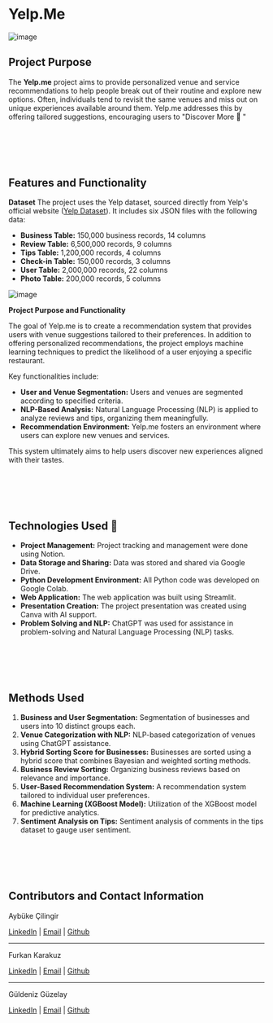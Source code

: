 # Yelp.Me

![image](https://github.com/user-attachments/assets/b7efb945-ba77-4f29-bc1a-ac44f57cbdb4)




## **Project Purpose**

The **Yelp.me** project aims to provide personalized venue and service recommendations to help people break out of their routine and explore new options. Often, individuals tend to revisit the same venues and miss out on unique experiences available around them. Yelp.me addresses this by offering tailored suggestions, encouraging users to "Discover More 💟 "

<br><br>
---

## Features and Functionality

**Dataset**
The project uses the Yelp dataset, sourced directly from Yelp's official website ([Yelp Dataset](https://www.yelp.com/dataset)). It includes six JSON files with the following data:

- **Business Table:** 150,000 business records, 14 columns
- **Review Table:** 6,500,000 records, 9 columns
- **Tips Table:** 1,200,000 records, 4 columns
- **Check-in Table:** 150,000 records, 3 columns
- **User Table:** 2,000,000 records, 22 columns
- **Photo Table:** 200,000 records, 5 columns

![image](https://github.com/user-attachments/assets/8b5e101b-55e3-48ed-8370-d4c6a0f90efc)




**Project Purpose and Functionality**

The goal of Yelp.me is to create a recommendation system that provides users with venue suggestions tailored to their preferences. In addition to offering personalized recommendations, the project employs machine learning techniques to predict the likelihood of a user enjoying a specific restaurant.

Key functionalities include:

- **User and Venue Segmentation:** Users and venues are segmented according to specified criteria.
- **NLP-Based Analysis:** Natural Language Processing (NLP) is applied to analyze reviews and tips, organizing them meaningfully.
- **Recommendation Environment:** Yelp.me fosters an environment where users can explore new venues and services.

This system ultimately aims to help users discover new experiences aligned with their tastes.

<br><br>
---

## Technologies Used 💫

- **Project Management:** Project tracking and management were done using Notion.
- **Data Storage and Sharing:** Data was stored and shared via Google Drive.
- **Python Development Environment:** All Python code was developed on Google Colab.
- **Web Application:** The web application was built using Streamlit.
- **Presentation Creation:** The project presentation was created using Canva with AI support.
- **Problem Solving and NLP:** ChatGPT was used for assistance in problem-solving and Natural Language Processing (NLP) tasks.
  
<br><br>
---

## Methods Used

1. **Business and User Segmentation:** Segmentation of businesses and users into 10 distinct groups each.
2. **Venue Categorization with NLP:** NLP-based categorization of venues using ChatGPT assistance.
3. **Hybrid Sorting Score for Businesses:** Businesses are sorted using a hybrid score that combines Bayesian and weighted sorting methods.
4. **Business Review Sorting:** Organizing business reviews based on relevance and importance.
5. **User-Based Recommendation System:** A recommendation system tailored to individual user preferences.
6. **Machine Learning (XGBoost Model):** Utilization of the XGBoost model for predictive analytics.
7. **Sentiment Analysis on Tips:** Sentiment analysis of comments in the tips dataset to gauge user sentiment.


<br><br>
---

## Contributors and Contact Information

Aybüke Çilingir

[LinkedIn](https://www.linkedin.com/in/aybukecilingir/) | [Email](mailto:aybukecilingir@outlook.com) | [Github](https://github.com/AybukeCilingir)
  
---

Furkan Karakuz

[LinkedIn](https://www.linkedin.com/in/furkankarakuz/) | [Email](mailto:karakuzfurkan.98@gmail.com) | [Github](https://github.com/furkankarakuz)

---
Güldeniz Güzelay

[LinkedIn](https://www.linkedin.com/in/guldenizguzelay/) | [Email](mailto:denizguzelay@hotmail.com) | [Github](https://github.com/Guldenizguzelay)
